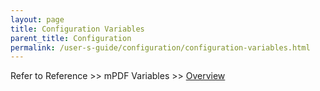 ```yaml
---
layout: page
title: Configuration Variables
parent_title: Configuration
permalink: /user-s-guide/configuration/configuration-variables.html
---
```


<div id="bpmbook" class="bpmbook" style="direction:ltr;">
<div class="topic_user_field">
<div id="U0">
<p>Refer to Reference &gt;&gt; mPDF Variables &gt;&gt; <a href="/reference/mpdf-variables/overview.html">Overview</a></p>
<p>&nbsp;</p>
</div>
</div>

